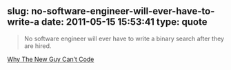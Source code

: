 slug: no-software-engineer-will-ever-have-to-write-a
date: 2011-05-15 15:53:41
type: quote
---

> No software engineer will ever have to write a binary search after they are hired.

[Why The New Guy Can’t Code](http://techcrunch.com/2011/05/07/why-the-new-guy-cant-code/?utm_source=feedburner&utm_medium=feed&utm_campaign=Feed%3A+Techcrunch+%28TechCrunch%29)
